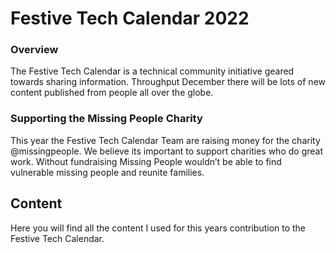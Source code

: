 # Festive Tech Calendar 2022

### Overview
The Festive Tech Calendar is a technical community initiative geared towards sharing information. Throughput December there will be lots of new content published from people all over the globe.

### Supporting the Missing People Charity
This year the Festive Tech Calendar Team are raising money for the charity @missingpeople. We believe its important to support charities who do great work. Without fundraising Missing People wouldn’t be able to find vulnerable missing people and reunite families.

## Content

Here you will find all the content I used for this years contribution to the Festive Tech Calendar.
